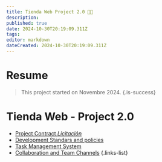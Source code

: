 ```yaml
---
title: Tienda Web Project 2.0 💊🩻
description: 
published: true
date: 2024-10-30T20:19:09.311Z
tags: 
editor: markdown
dateCreated: 2024-10-30T20:19:09.311Z
---
```


# Resume
> This project started on Novembre 2024.
{.is-success}


# Tienda Web - Project 2.0

- [Project Contract *Licitación*](project-contract)
- [Development Standars and policies](project-standards-and-policies)
- [Task Management System](task-management)
- [Collaboration and Team Channels](collaboratio-team-channels)
{.links-list}